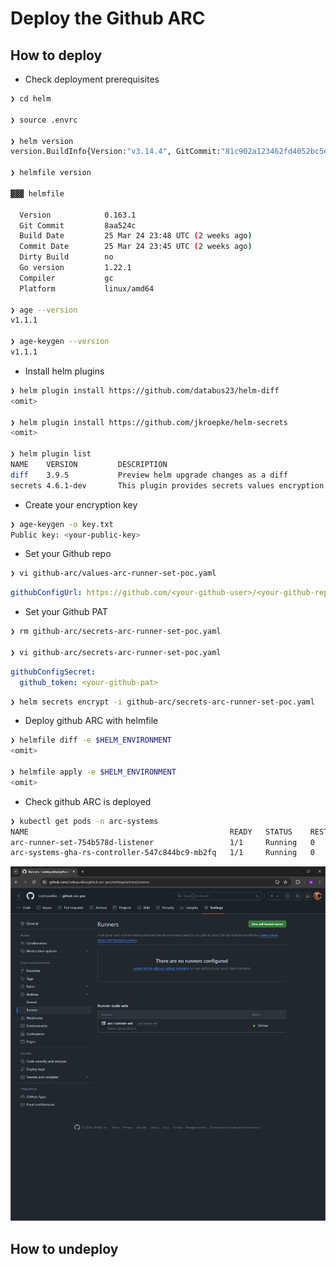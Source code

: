 # Deploy the Github ARC

## How to deploy
- Check deployment prerequisites
```bash
❯ cd helm

❯ source .envrc

❯ helm version
version.BuildInfo{Version:"v3.14.4", GitCommit:"81c902a123462fd4052bc5e9aa9c513c4c8fc142", GitTreeState:"clean", GoVersion:"go1.21.9"}

❯ helmfile version

▓▓▓ helmfile

  Version            0.163.1
  Git Commit         8aa524c
  Build Date         25 Mar 24 23:48 UTC (2 weeks ago)
  Commit Date        25 Mar 24 23:45 UTC (2 weeks ago)
  Dirty Build        no
  Go version         1.22.1
  Compiler           gc
  Platform           linux/amd64

❯ age --version
v1.1.1

❯ age-keygen --version
v1.1.1
```

- Install helm plugins
```bash
❯ helm plugin install https://github.com/databus23/helm-diff
<omit>

❯ helm plugin install https://github.com/jkroepke/helm-secrets
<omit>

❯ helm plugin list
NAME    VERSION         DESCRIPTION
diff    3.9.5           Preview helm upgrade changes as a diff
secrets 4.6.1-dev       This plugin provides secrets values encryption for Helm charts secure storing
```

- Create your encryption key
```bash
❯ age-keygen -o key.txt
Public key: <your-public-key>
```

- Set your Github repo
```bash
❯ vi github-arc/values-arc-runner-set-poc.yaml
```

```yaml
githubConfigUrl: https://github.com/<your-github-user>/<your-github-repo>
```

- Set your Github PAT
```bash
❯ rm github-arc/secrets-arc-runner-set-poc.yaml

❯ vi github-arc/secrets-arc-runner-set-poc.yaml
```

```yaml
githubConfigSecret:
  github_token: <your-github-pat>
```

```bash
❯ helm secrets encrypt -i github-arc/secrets-arc-runner-set-poc.yaml
```

- Deploy github ARC with helmfile
```bash
❯ helmfile diff -e $HELM_ENVIRONMENT
<omit>

❯ helmfile apply -e $HELM_ENVIRONMENT
<omit>
```

- Check github ARC is deployed
```bash
❯ kubectl get pods -n arc-systems
NAME                                             READY   STATUS    RESTARTS   AGE
arc-runner-set-754b578d-listener                 1/1     Running   0          3m24s
arc-systems-gha-rs-controller-547c844bc9-mb2fq   1/1     Running   0          34m
```

![](./docs/images/check-arc-runner-set-is-online.png)


## How to undeploy
<!-- TODO -->
